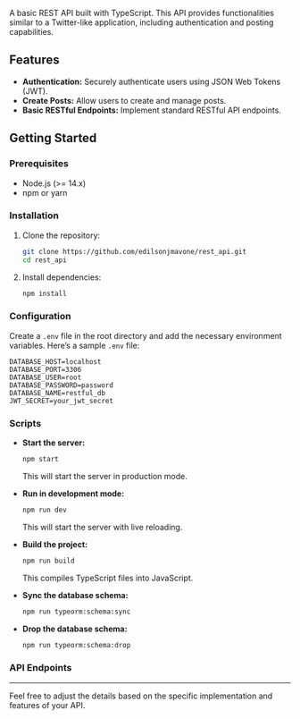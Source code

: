 A basic REST API built with TypeScript. This API provides functionalities similar to a Twitter-like application, including authentication and posting capabilities.

## Features

- **Authentication:** Securely authenticate users using JSON Web Tokens (JWT).
- **Create Posts:** Allow users to create and manage posts.
- **Basic RESTful Endpoints:** Implement standard RESTful API endpoints.

## Getting Started

### Prerequisites

- Node.js (>= 14.x)
- npm or yarn

### Installation

1. Clone the repository:
   ```bash
   git clone https://github.com/edilsonjmavone/rest_api.git
   cd rest_api
   ```

2. Install dependencies:
   ```bash
   npm install
   ```

### Configuration

Create a `.env` file in the root directory and add the necessary environment variables. Here’s a sample `.env` file:

```env
DATABASE_HOST=localhost
DATABASE_PORT=3306
DATABASE_USER=root
DATABASE_PASSWORD=password
DATABASE_NAME=restful_db
JWT_SECRET=your_jwt_secret
```

### Scripts

- **Start the server:**
  ```bash
  npm start
  ```
  This will start the server in production mode.

- **Run in development mode:**
  ```bash
  npm run dev
  ```
  This will start the server with live reloading.

- **Build the project:**
  ```bash
  npm run build
  ```
  This compiles TypeScript files into JavaScript.

- **Sync the database schema:**
  ```bash
  npm run typeorm:schema:sync
  ```

- **Drop the database schema:**
  ```bash
  npm run typeorm:schema:drop
  ```

### API Endpoints

---

Feel free to adjust the details based on the specific implementation and features of your API.
